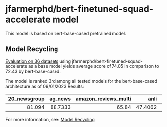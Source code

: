 # jfarmerphd/bert-finetuned-squad-accelerate model
This model is based on bert-base-cased pretrained model.


## Model Recycling

[Evaluation on 36 datasets](https://ibm.github.io/model-recycling/model_gain_chart?avg=1.62&mnli_lp=nan&20_newsgroup=-0.65&ag_news=-0.33&amazon_reviews_multi=0.13&anli=0.84&boolq=3.17&cb=7.95&cola=-0.26&copa=-2.15&dbpedia=-1.14&esnli=-0.13&financial_phrasebank=14.24&imdb=-0.13&isear=1.04&mnli=-0.33&mrpc=5.31&multirc=0.12&poem_sentiment=5.38&qnli=0.98&qqp=-0.09&rotten_tomatoes=0.35&rte=6.68&sst2=0.37&sst_5bins=0.04&stsb=1.04&trec_coarse=0.37&trec_fine=7.42&tweet_ev_emoji=-0.22&tweet_ev_emotion=-1.08&tweet_ev_hate=0.62&tweet_ev_irony=2.66&tweet_ev_offensive=0.98&tweet_ev_sentiment=0.27&wic=0.58&wnli=4.01&wsc=1.54&yahoo_answers=-1.19&model_name=jfarmerphd%2Fbert-finetuned-squad-accelerate&base_name=bert-base-cased) using jfarmerphd/bert-finetuned-squad-accelerate as a base model yields average score of 74.05 in comparison to 72.43 by bert-base-cased.

The model is ranked 3rd among all tested models for the bert-base-cased architecture as of 09/01/2023
Results:

|   20_newsgroup |   ag_news |   amazon_reviews_multi |    anli |   boolq |      cb |    cola |   copa |   dbpedia |   esnli |   financial_phrasebank |   imdb |   isear |    mnli |    mrpc |   multirc |   poem_sentiment |    qnli |     qqp |   rotten_tomatoes |     rte |    sst2 |   sst_5bins |   stsb |   trec_coarse |   trec_fine |   tweet_ev_emoji |   tweet_ev_emotion |   tweet_ev_hate |   tweet_ev_irony |   tweet_ev_offensive |   tweet_ev_sentiment |     wic |   wnli |     wsc |   yahoo_answers |
|---------------:|----------:|-----------------------:|--------:|--------:|--------:|--------:|-------:|----------:|--------:|-----------------------:|-------:|--------:|--------:|--------:|----------:|-----------------:|--------:|--------:|------------------:|--------:|--------:|------------:|-------:|--------------:|------------:|-----------------:|-------------------:|----------------:|-----------------:|---------------------:|---------------------:|--------:|-------:|--------:|----------------:|
|         81.094 |   88.7333 |                  65.84 | 47.4062 | 71.4373 | 71.4286 | 81.5916 |     50 |   77.6333 | 89.5053 |                   82.6 | 91.012 | 69.4263 | 83.0553 | 88.2353 |   60.5817 |          73.0769 | 90.9757 | 89.8541 |           84.8968 | 69.3141 | 91.8578 |      51.448 | 85.562 |            97 |        80.4 |           44.018 |            77.7621 |         53.4007 |          67.8571 |              85.2326 |              68.4956 | 65.3605 | 56.338 | 63.4615 |         69.8333 |


For more information, see: [Model Recycling](https://ibm.github.io/model-recycling/)
